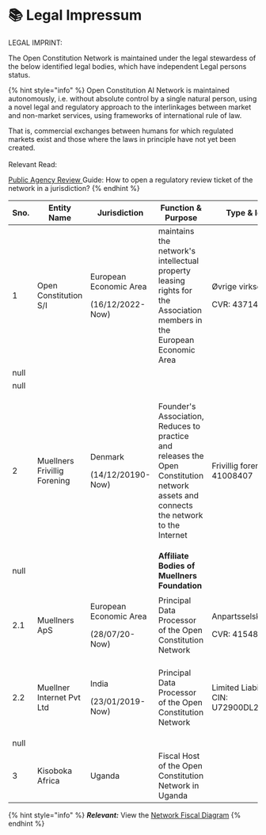 # 📚 Legal Impressum

LEGAL IMPRINT:&#x20;

The Open Constitution Network is maintained under the legal stewardess of the below identified legal bodies, which have independent Legal persons status.&#x20;



{% hint style="info" %}
Open Constitution AI Network is maintained autonomously, i.e. without absolute control by a single natural person, using a novel legal and regulatory approach to the interlinkages between market and non-market services, using frameworks of international rule of law.

That is, commercial exchanges between humans for which regulated markets exist and those where the laws in principle have not yet been created. \
\
Relevant Read:&#x20;

[Public Agency Review ](public-agency-guide.md)Guide: How to open a regulatory review ticket of the network in a jurisdiction?
{% endhint %}



<table><thead><tr><th width="86" data-type="number">Sno.</th><th width="153.33333333333331">Entity Name</th><th width="124">Jurisdiction</th><th width="280">Function &#x26; Purpose</th><th>Type &#x26; Identification</th></tr></thead><tbody><tr><td>1</td><td>Open Constitution S/I       </td><td><p>European Economic Area</p><p></p><p>(16/12/2022-Now)</p></td><td>maintains the network's intellectual property leasing rights for the Association members in the European Economic Area</td><td><p>Øvrige virksomhedsformer</p><p>CVR: 43714775</p></td></tr><tr><td>null</td><td></td><td></td><td></td><td></td></tr><tr><td>null</td><td></td><td></td><td></td><td></td></tr><tr><td>2</td><td>Muellners Frivillig Forening    </td><td><p>Denmark</p><p></p><p></p><p>(14/12/20190-Now)</p></td><td><p></p><p>Founder's Association, Reduces to practice and releases the Open Constitution network assets and connects the network to the Internet</p></td><td>Frivillig forening  CVR: 41008407</td></tr><tr><td>null</td><td></td><td></td><td><strong>Affiliate Bodies of Muellners Foundation</strong></td><td></td></tr><tr><td>2.1</td><td>Muellners ApS</td><td><p>European Economic Area</p><p></p><p>(28/07/20-Now)</p></td><td>Principal Data Processor of the Open Constitution Network</td><td><p>Anpartsselskab   </p><p>CVR: 41548304 </p></td></tr><tr><td>2.2</td><td>Muellner Internet Pvt Ltd</td><td><p>India</p><p></p><p></p><p>(23/01/2019-Now)</p></td><td><p></p><p>Principal Data Processor of the Open Constitution Network</p></td><td>Limited Liability Company CIN:  U72900DL2019PTC344870 </td></tr><tr><td>null</td><td></td><td></td><td></td><td></td></tr><tr><td>3</td><td>Kisoboka Africa</td><td>Uganda</td><td>Fiscal Host of the Open Constitution Network in Uganda</td><td></td></tr></tbody></table>

&#x20;

{% hint style="info" %}
_**Relevant:**_ View the [Network Fiscal Diagram](network-fiscal-diagram.md)
{% endhint %}
